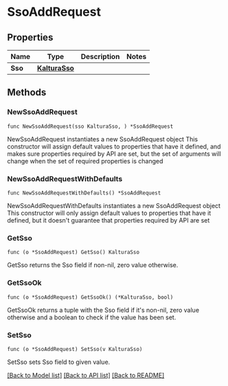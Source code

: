 # SsoAddRequest

## Properties

Name | Type | Description | Notes
------------ | ------------- | ------------- | -------------
**Sso** | [**KalturaSso**](KalturaSso.md) |  | 

## Methods

### NewSsoAddRequest

`func NewSsoAddRequest(sso KalturaSso, ) *SsoAddRequest`

NewSsoAddRequest instantiates a new SsoAddRequest object
This constructor will assign default values to properties that have it defined,
and makes sure properties required by API are set, but the set of arguments
will change when the set of required properties is changed

### NewSsoAddRequestWithDefaults

`func NewSsoAddRequestWithDefaults() *SsoAddRequest`

NewSsoAddRequestWithDefaults instantiates a new SsoAddRequest object
This constructor will only assign default values to properties that have it defined,
but it doesn't guarantee that properties required by API are set

### GetSso

`func (o *SsoAddRequest) GetSso() KalturaSso`

GetSso returns the Sso field if non-nil, zero value otherwise.

### GetSsoOk

`func (o *SsoAddRequest) GetSsoOk() (*KalturaSso, bool)`

GetSsoOk returns a tuple with the Sso field if it's non-nil, zero value otherwise
and a boolean to check if the value has been set.

### SetSso

`func (o *SsoAddRequest) SetSso(v KalturaSso)`

SetSso sets Sso field to given value.



[[Back to Model list]](../README.md#documentation-for-models) [[Back to API list]](../README.md#documentation-for-api-endpoints) [[Back to README]](../README.md)


